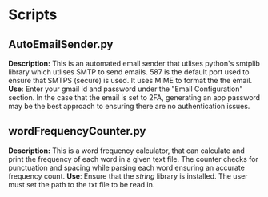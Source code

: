 # Scripts

## AutoEmailSender.py
**Description:** This is an automated email sender that utlises python's smtplib library which utlises SMTP to send emails. 587 is the default port used to ensure that SMTPS (secure) is used. It uses MIME to format the the email. 
**Use**: Enter your gmail id and password under the "Email Configuration" section. In the case that the email is set to 2FA, generating an app password may be the best approach to ensuring there are no authentication issues.

## wordFrequencyCounter.py
**Description:** This is a word frequency calculator, that can calculate and print the frequency of each word in a given text file. The counter checks for punctuation and spacing while parsing each word ensuring an accurate frequency count. 
**Use**: Ensure that the *string* library is installed. The user must set the path to the txt file to be read in. 

